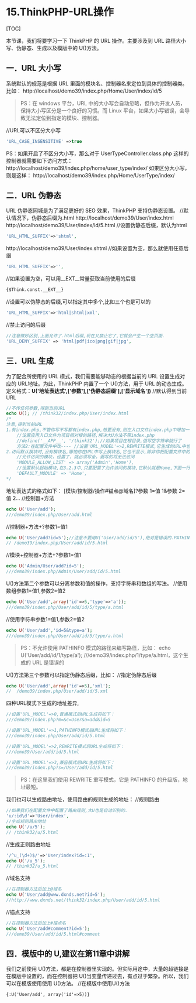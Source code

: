 # 15.ThinkPHP-URL操作
[TOC]

本节课，我们将要学习一下 ThinkPHP 的 URL 操作。主要涉及到 URL 路径大小写、伪静态、生成以及模版中的 U()方法。

## 一．URL 大小写
系统默认的规范是根据 URL 里面的模块名、控制器名来定位到具体的控制器类。比如：
http://localhost/demo39/index.php/Home/User/index/id/5
>PS：在 windows 平台，URL 中的大小写会自动忽略，但作为开发人员，保持大小写区分是一个良好的习惯。而 Linux 平台，如果大小写错误，会导致无法定位到指定的模块、控制器。

//URL可以不区分大小写
```php
'URL_CASE_INSENSITIVE' =>true
```
PS：如果开启了不区分大小写，那么对于 UserTypeController.class.php 这样的控制器就需要如下访问方式：
http://localhost/demo39/index.php/home/user_type/index/
如果区分大小写，则是这样：
http://localhost/demo39/index.php/Home/UserType/index/

## 二．URL 伪静态
URL 伪静态同城是为了满足更好的 SEO 效果，ThinkPHP 支持伪静态设置。
//默认情况下，伪静态后缀为.html
http://localhost/demo39/User/index.html
http://localhost/demo39/User/index/id/5.html
//设置伪静态后缀，默认为html
```php
'URL_HTML_SUFFIX'=>'shtml',
```
http://localhost/demo39/User/index.shtml
//如果设置为空，那么就使用任意后缀
```php
'URL_HTML_SUFFIX'=>'',
```
//如果设置为空，可以用__EXT__常量获取当前使用的后缀
```html
{$Think.const.__EXT__}
```

//设置可以伪静态的后缀,可以指定其中多个,比如三个也是可以的
```php
'URL_HTML_SUFFIX'=>'html|shtml|xml',
```
//禁止访问的后缀
```php
//注意微妙区别,上面允许了.html后缀,现在又禁止它了,它就会产生一个空页面.
'URL_DENY_SUFFIX' => 'html|pdf|ico|png|gif|jpg', 
```

## 三．URL 生成
为了配合所使用的 URL 模式，我们需要能够动态的根据当前的 URL 设置生成对应的 URL地址。为此，ThinkPHP 内置了一个 U()方法，用于 URL 的动态生成。
定义格式：**U('地址表达式',['参数'],['伪静态后缀'],['显示域名'])**
//默认得到当前URL
```php
//不传任何参数,得到当前URL
echo U(); // /think32/index.php/User/index.html
/*
注意,得到当前URL
1.有index.php,不管你写不写都有index.php,想要没有,则在入口文件index.php中增加一行
    //设置应用入口文件为项目相对根的路径,解决大U方法不带index.php
    //define('__APP__', '/think32');//如果项目在根目录,值写空字符串就行了
    方法2:在配置文件中改---- //设置'URL_MODEL'=>2,REWRITE模式,它生成的URL中也没有了index.php
2.访问默认模块时,没有模块名,哪怕你在URL中写上模块名,它也不显示,除非你把配置文件中的默认模块项去掉.
    //允许访问的模块，设置了，就必须写全，漏写的将无法访问
    'MODULE_ALLOW_LIST' => array('Admin','Home'),
    //设置默认起始模块,在3.2.3中,只要配置了允许访问的模块,它默认就是Home,下面一行可以不写也好像行,但建议写上
    'DEFAULT_MODULE' => 'Home',
*/
```
地址表达式的格式如下：
[模块/控制器/操作#锚点@域名]?参数 1=值 1&参数 2=值 2...
//控制器+方法
```php
echo U('User/add');
///demo39/index.php/User/add.html
```
//控制器+方法+?参数1=值1
```php
echo U('User/add?id=5');//注意不要用U('User/add/id/5'),绝对是错误的.PATHINFO方式参数不支持生成URL
// /demo39/index.php/User/add/id/5.html
```
//模块+控制器+方法+?参数1=值1
```php
echo U('Admin/User/add?id=5');
///demo39/index.php/Admin/User/add/id/5.html
```
U()方法第二个参数可以分离参数和值的操作，支持字符串和数组的写法。
//使用数组参数1=值1,参数2=值2
```php
echo U('User/add',array('id'=>5,'type'=>'a'));
///demo39/index.php/User/add/id/5/type/a.html
```
//使用字符串参数1=值1,参数2=值2
```php
echo U('User/add','id=5&type=a');
///demo39/index.php/User/add/id/5/type/a.html
```
>PS：不允许使用 PATHINFO 模式的路径来编写路径，比如：
echo U('User/add/id/1/type/a');
///demo39/index.php/1/type/a.html，这个生成的 URL 是错误的

U()方法第三个参数可以指定伪静态后缀，比如：
//指定伪静态后缀
```php
echo U('User/add',array('id'=>5),'xml');
//  /demo39/index.php/User/add/id/5.xml
```
四种URL模式下生成的地址差异,
```php
//设置'URL_MODEL'=>0,普通模式后URL生成将如下：
///demo39/index.php?m=&c=User&a=add&id=5

//设置'URL_MODEL'=>1,PATHINFO模式后URL生成将如下：
///demo39/index.php/User/add/id/5.html

//设置'URL_MODEL'=>2,REWRITE模式后URL生成将如下：
///demo39/User/add/id/5.html

//设置'URL_MODEL'=>3,兼容模式后URL生成将如下：
///demo39/index.php?s=/User/add/id/5.html
```
>PS：在这里我们使用 REWRITE 重写模式，它是 PATHINFO 的升级版，地址最短。

我们也可以生成路由地址，使用路由的规则生成的地址：
//规则路由
```php
//如果我们在配置文件中配置了路由规则,大U也是自动识别的.
'u/:id\d'=>'User/index',
//生成规则路由地址
echo U('/u/5');
// /think32/u/5.html
```
//生成正则路由地址
```php
'/^u_(\d+)$/'=>'User/index?id=:1',
echo U('/u_5');
// /think32/u_5.html
```

//域名支持
```php
//在控制器方法后加上@域名
echo U('User/add@www.dxnds.net?id=5');
//http://www.dxnds.net/think32/index.php/User/add/id/5.html
```
//锚点支持
```php
//在控制器方法后加上#描点名
echo U('User/add#comment?id=5');
///demo39/User/add/id/5.html#comment
```

## 四．模版中的 U,建议在第11章中讲解
我们之前使用 U()方法，都是在控制器里实现的。但实际用途中，大量的超链接是在模版中设置的，而在控制器把 U()当变量传递过去，有点过于繁杂。所以，我们可以在模版使用使用 U()方法。
//在模版中使用U()方法
```html
{:U('User/add', array('id'=>5))}
```